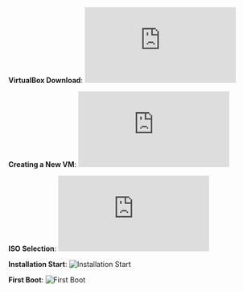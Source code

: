 **VirtualBox Download**:
![VirtualBox Download](https://github.com/Jayden-Marshall/IT-LabSeries/blob/main/Part1/ImageVBDownload.md)

**Creating a New VM**:
![Creating a New VM](https://github.com/Jayden-Marshall/IT-LabSeries/blob/main/Part1/Creating%20a%20New%20VM.md)

**ISO Selection**:
![ISO Selection](https://github.com/Jayden-Marshall/IT-LabSeries/blob/main/Part1/IsoSelection.md)

**Installation Start**:
![Installation Start](https://path_to_your_image/installation-start.png "Installation Start")

**First Boot**:
![First Boot](https://path_to_your_image/first-boot.png "First Boot")

